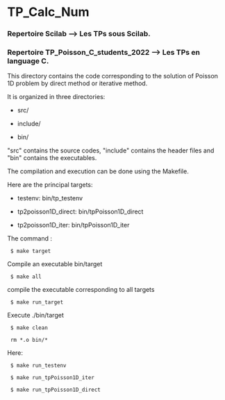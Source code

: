 # TP_Calc_Num

### Repertoire Scilab --> Les TPs sous Scilab.

### Repertoire TP_Poisson_C_students_2022 --> Les TPs en language C.

This directory contains the code corresponding to the solution of Poisson 1D problem by direct method or iterative method.

It is organized in three directories:

* src/ 

* include/

* bin/

"src" contains the source codes, "include" contains the  header files and "bin" contains the executables. 

The compilation and execution can be done using the Makefile.

Here are the principal targets: 

* testenv: bin/tp_testenv

* tp2poisson1D_direct: bin/tpPoisson1D_direct

* tp2poisson1D_iter: bin/tpPoisson1D_iter

The command :

     $ make target

Compile an executable bin/target 

     $ make all

compile the executable corresponding to all targets

     $ make run_target

Execute ./bin/target

     $ make clean

     rm *.o bin/*

Here:

     $ make run_testenv

     $ make run_tpPoisson1D_iter

     $ make run_tpPoisson1D_direct
